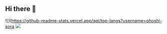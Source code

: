 ## Hi there 👋

![](https://github-readme-stats.vercel.app/api/top-langs?username=ohoshi-sora
![](https://skillicons.dev/icons?i=html,css,js,typescript,python,php)

